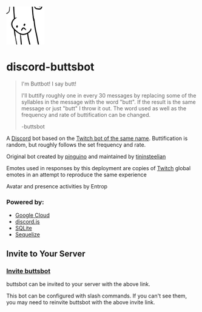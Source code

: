 ![buttsbot Avatar](./assets/images/avatar-small.png)

# discord-buttsbot

> I'm Buttbot! I say butt!
> 
> I'll buttify roughly one in every 30 messages by replacing some of the syllables in the message with the word "butt". If the result is the same message or just "butt" I throw it out. The word used as well as the frequency and rate of buttification can be changed.
> 
> -buttsbot

A [Discord](https://discord.com/) bot based on the [Twitch bot of the same name](https://www.twitch.tv/buttsbot/about). Buttification is random, but roughly follows the set frequency and rate.

Original bot created by [pinguino](https://www.twitch.tv/pinguino) and maintained by [tininsteelian](https://www.twitch.tv/tininsteelian)

Emotes used in responses by this deployment are copies of [Twitch](https://www.twitch.tv/) global emotes in an attempt to reproduce the same experience

Avatar and presence activities by Entrop

### Powered by:

- [Google Cloud](https://cloud.google.com/)
- [discord.js](https://discord.js.org/#/)
- [SQLite](https://www.sqlite.org/)
- [Sequelize](https://sequelize.org/)

## Invite to Your Server

### [Invite buttsbot](https://discord.com/api/oauth2/authorize?client_id=780539847764082768&permissions=265216&scope=bot%20applications.commands)

buttsbot can be invited to your server with the above link.

This bot can be configured with slash commands. If you can't see them, you may need to reinvite buttsbot with the above invite link.
